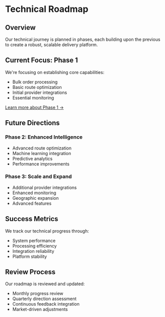 # Technical Roadmap

## Overview
Our technical journey is planned in phases, each building upon the previous to create a robust, scalable delivery platform.

## Current Focus: Phase 1
We're focusing on establishing core capabilities:
- Bulk order processing
- Basic route optimization
- Initial provider integrations
- Essential monitoring

[Learn more about Phase 1 →](./phase-1/index.md)

## Future Directions

### Phase 2: Enhanced Intelligence
- Advanced route optimization
- Machine learning integration
- Predictive analytics
- Performance improvements

### Phase 3: Scale and Expand
- Additional provider integrations
- Enhanced monitoring
- Geographic expansion
- Advanced features

## Success Metrics
We track our technical progress through:
- System performance
- Processing efficiency
- Integration reliability
- Platform stability

## Review Process
Our roadmap is reviewed and updated:
- Monthly progress review
- Quarterly direction assessment
- Continuous feedback integration
- Market-driven adjustments
